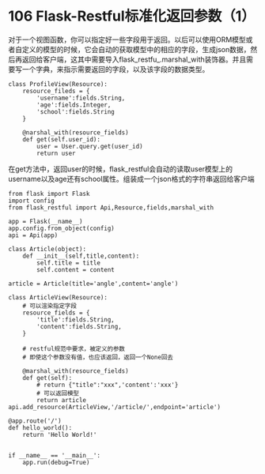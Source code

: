 # 106 Flask-Restful标准化返回参数（1）

对于一个视图函数，你可以指定好一些字段用于返回。以后可以使用ORM模型或者自定义的模型的时候，它会自动的获取模型中的相应的字段，生成json数据，然后再返回给客户端，这其中需要导入flask_restfu_.marshal\_with装饰器。并且需要写一个字典，来指示需要返回的字段，以及该字段的数据类型。

```text
class ProfileView(Resource):
    resource_fileds = {
        'username':fields.String,
        'age':fields.Integer,
        'school':fields.String
    }

    @narshal_with(resource_fields)
    def get(self.user_id):
        user = User.query.get(user_id)
        return user
```

在get方法中，返回user的时候，flask\_restful会自动的读取user模型上的username以及age还有school属性。组装成一个json格式的字符串返回给客户端

```text
from flask import Flask
import config
from flask_restful import Api,Resource,fields,marshal_with

app = Flask(__name__)
app.config.from_object(config)
api = Api(app)

class Article(object):
    def __init__(self,title,content):
        self.title = title
        self.content = content

article = Article(title='angle',content='angle')

class ArticleView(Resource):
    # 可以渲染指定字段
    resource_fields = {
        'title':fields.String,
        'content':fields.String,
    }

    # restful规范中要求，被定义的参数
    # 即使这个参数没有值，也应该返回，返回一个None回去

    @marshal_with(resource_fields)
    def get(self):
        # return {"title":"xxx",'content':'xxx'}
        # 可以返回模型
        return article
api.add_resource(ArticleView,'/article/',endpoint='article')

@app.route('/')
def hello_world():
    return 'Hello World!'


if __name__ == '__main__':
    app.run(debug=True)
```

